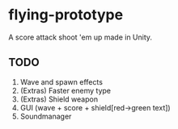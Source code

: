 # flying-prototype
A score attack shoot 'em up made in Unity.

## TODO
1. Wave and spawn effects
2. (Extras) Faster enemy type
3. (Extras) Shield weapon
4. GUI (wave + score + shield[red->green text])
5. Soundmanager

